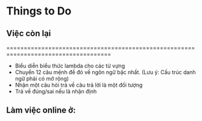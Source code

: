 # Things to Do
## Việc còn lại
====================================================================================
*    Biểu diễn biểu thức lambda cho các từ vựng
*    Chuyển 12 câu mệnh đề đó về ngôn ngữ bậc nhất. (Lưu ý: Cấu trúc danh ngữ phải có mở rộng)
*    Nhận một câu hỏi trả về câu trả lời là một đối tượng
*    Trả về đúng/sai nếu là nhận định
## Làm việc online ở: 
